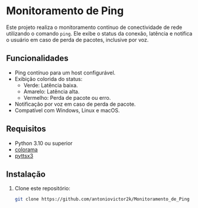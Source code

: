 # Monitoramento de Ping

Este projeto realiza o monitoramento contínuo de conectividade de rede utilizando o comando `ping`. Ele exibe o status da conexão, latência e notifica o usuário em caso de perda de pacotes, inclusive por voz.

## Funcionalidades

- Ping contínuo para um host configurável.
- Exibição colorida do status:
  - Verde: Latência baixa.
  - Amarelo: Latência alta.
  - Vermelho: Perda de pacote ou erro.
- Notificação por voz em caso de perda de pacote.
- Compatível com Windows, Linux e macOS.

## Requisitos

- Python 3.10 ou superior
- [colorama](https://pypi.org/project/colorama/)
- [pyttsx3](https://pypi.org/project/pyttsx3/)

## Instalação

1. Clone este repositório:
   ```sh
   git clone https://github.com/antoniovictor2k/Monitoramento_de_Ping